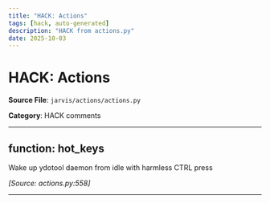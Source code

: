 ```yaml
---
title: "HACK: Actions"
tags: [hack, auto-generated]
description: "HACK from actions.py"
date: 2025-10-03
---
```


# HACK: Actions

**Source File**: `jarvis/actions/actions.py`

**Category**: HACK comments

---

## function: hot_keys

<a id="function:-hot_keys-1"></a>

Wake up ydotool daemon from idle with harmless CTRL press

*[Source: actions.py:558]*

---
